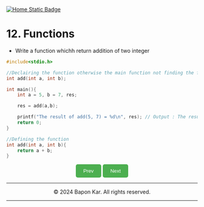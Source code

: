 

[![Home Static Badge](https://img.shields.io/badge/%F0%9F%8F%A0-Home-maker?style=plastic&labelColor=grey&color=black)
](https://baponkar.github.io/Learning-C)

# 12. Functions 

* Write a function whichh return addition of two integer

```c
#include<stdio.h>

//Declairing the function otherwise the main function not finding the function.
int add(int a, int b);

int main(){
    int a = 5, b = 7, res;

    res = add(a,b);

    printf("The result of add(5, 7) = %d\n", res); // Output : The result of add(5, 7) = 12
    return 0;
}

//Defining the function
int add(int a, int b){
    return a + b;
}
```


<div style="text-align: center;">
    <button type="button" onclick="window.location.href='https://baponkar.github.io/Learning-C/Logical-Expression/Logical-Expression';" style="background-color: #4CAF50; color: white; padding: 10px 20px; border: none; border-radius: 5px; cursor: pointer;">
       Prev
    </button>
     <button type="button" onclick="window.location.href='https://baponkar.github.io/Learning-C/Character-and-Strings/Character-and-Strings';" style="background-color: #4CAF50; color: white; padding: 10px 20px; border: none; border-radius: 5px; cursor: pointer;">
       Next
    </button>
</div>


<hr>
<div style="text-align: center;">
    © 2024 Bapon Kar. All rights reserved.
</div>
<hr>